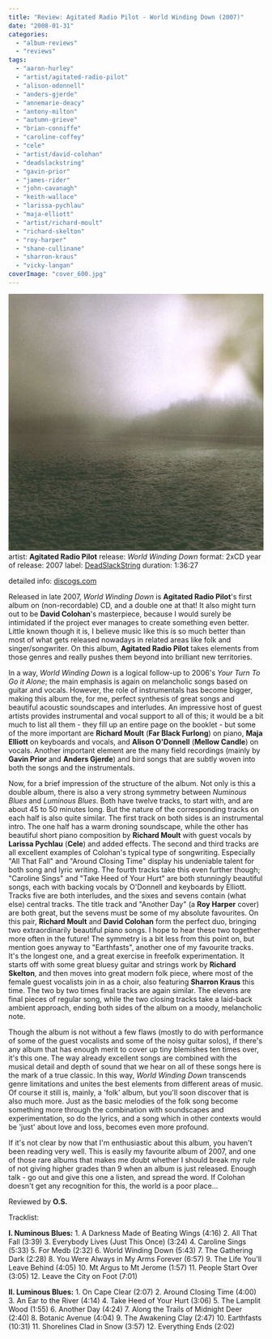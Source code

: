 ```yaml
---
title: "Review: Agitated Radio Pilot - World Winding Down (2007)"
date: "2008-01-31"
categories: 
  - "album-reviews"
  - "reviews"
tags: 
  - "aaron-hurley"
  - "artist/agitated-radio-pilot"
  - "alison-odonnell"
  - "anders-gjerde"
  - "annemarie-deacy"
  - "antony-milton"
  - "autumn-grieve"
  - "brian-conniffe"
  - "caroline-coffey"
  - "cele"
  - "artist/david-colohan"
  - "deadslackstring"
  - "gavin-prior"
  - "james-rider"
  - "john-cavanagh"
  - "keith-wallace"
  - "larissa-pychlau"
  - "maja-elliott"
  - "artist/richard-moult"
  - "richard-skelton"
  - "roy-harper"
  - "shane-cullinane"
  - "sharron-kraus"
  - "vicky-langan"
coverImage: "cover_600.jpg"
---
```


[![](images/cover_600.jpg "agitatedradiopilot_worldwindingdown")](http://www.eveningoflight.nl/wordpress/wp-content/uploads/2008/02/cover_600.jpg)artist: **Agitated Radio Pilot** release: _World Winding Down_ format: 2xCD year of release: 2007 label: [DeadSlackString](http://www.desertedvillage.com/) duration: 1:36:27

detailed info: [discogs.com](http://www.discogs.com/Agitated-Radio-Pilot-World-Winding-Down/release/1432028)

Released in late 2007, _World Winding Down_ is **Agitated Radio Pilot**'s first album on (non-recordable) CD, and a double one at that! It also might turn out to be **David Colohan**'s masterpiece, because I would surely be intimidated if the project ever manages to create something even better. Little known though it is, I believe music like this is so much better than most of what gets released nowadays in related areas like folk and singer/songwriter. On this album, **Agitated Radio Pilot** takes elements from those genres and really pushes them beyond into brilliant new territories.

In a way, _World Winding Down_ is a logical follow-up to 2006's _Your Turn To Go it Alone_; the main emphasis is again on melancholic songs based on guitar and vocals. However, the role of instrumentals has become bigger, making this album the, for me, perfect synthesis of great songs and beautiful acoustic soundscapes and interludes. An impressive host of guest artists provides instrumental and vocal support to all of this; it would be a bit much to list all them - they fill up an entire page on the booklet - but some of the more important are **Richard Moult** (**Far Black Furlong**) on piano, **Maja Elliott** on keyboards and vocals, and **Alison O'Donnell** (**Mellow Candle**) on vocals. Another important element are the many field recordings (mainly by **Gavin Prior** and **Anders Gjerde**) and bird songs that are subtly woven into both the songs and the instrumentals.

Now, for a brief impression of the structure of the album. Not only is this a double album, there is also a very strong symmetry between _Numinous Blues_ and _Luminous Blues_. Both have twelve tracks, to start with, and are about 45 to 50 minutes long. But the nature of the corresponding tracks on each half is also quite similar. The first track on both sides is an instrumental intro. The one half has a warm droning soundscape, while the other has beautiful short piano composition by **Richard Moult** with guest vocals by **Larissa Pychlau** (**Cele**) and added effects. The second and third tracks are all excellent examples of Colohan's typical type of songwriting. Especially "All That Fall" and "Around Closing Time" display his undeniable talent for both song and lyric writing. The fourth tracks take this even further though; "Caroline Sings" and "Take Heed of Your Hurt" are both stunningly beautiful songs, each with backing vocals by O'Donnell and keyboards by Elliott. Tracks five are both interludes, and the sixes and sevens contain (what else) central tracks. The title track and "Another Day" (a **Roy Harper** cover) are both great, but the sevens must be some of my absolute favourites. On this pair, **Richard Moult** and **David Colohan** form the perfect duo, bringing two extraordinarily beautiful piano songs. I hope to hear these two together more often in the future! The symmetry is a bit less from this point on, but mention goes anyway to "Earthfasts", another one of my favourite tracks. It's the longest one, and a great exercise in freefolk experimentation. It starts off with some great bluesy guitar and strings work by **Richard Skelton**, and then moves into great modern folk piece, where most of the female guest vocalists join in as a choir, also featuring **Sharron Kraus** this time. The two by two times final tracks are again similar. The elevens are final pieces of regular song, while the two closing tracks take a laid-back ambient approach, ending both sides of the album on a moody, melancholic note.

Though the album is not without a few flaws (mostly to do with performance of some of the guest vocalists and some of the noisy guitar solos), if there's any album that has enough merit to cover up tiny blemishes ten times over, it's this one. The way already excellent songs are combined with the musical detail and depth of sound that we hear on all of these songs here is the mark of a true classic. In this way, _World Winding Down_ transcends genre limitations and unites the best elements from different areas of music. Of course it still is, mainly, a 'folk' album, but you'll soon discover that is also much more. Just as the basic melodies of the folk song become something more through the combination with soundscapes and experimentation, so do the lyrics, and a song which in other contexts would be 'just' about love and loss, becomes even more profound.

If it's not clear by now that I'm enthusiastic about this album, you haven't been reading very well. This is easily my favourite album of 2007, and one of those rare albums that makes me doubt whether I should break my rule of not giving higher grades than 9 when an album is just released. Enough talk - go out and give this one a listen, and spread the word. If Colohan doesn't get any recognition for this, the world is a poor place...

Reviewed by **O.S.**

Tracklist:

**I. Numinous Blues:** 1. A Darkness Made of Beating Wings (4:16) 2. All That Fall (3:39) 3. Everybody Lives (Just This Once) (3:24) 4. Caroline Sings (5:33) 5. For Medb (2:32) 6. World Winding Down (5:43) 7. The Gathering Dark (2:28) 8. You Were Always in My Arms Forever (6:57) 9. The Life You'll Leave Behind (4:05) 10. Mt Argus to Mt Jerome (1:57) 11. People Start Over (3:05) 12. Leave the City on Foot (7:01)

**II. Luminous Blues:** 1. On Cape Clear (2:07) 2. Around Closing Time (4:00) 3. An Ear to the River (4:14) 4. Take Heed of Your Hurt (3:06) 5. The Lamplit Wood (1:55) 6. Another Day (4:24) 7. Along the Trails of Midnight Deer (2:40) 8. Botanic Avenue (4:04) 9. The Awakening Clay (2:47) 10. Earthfasts (10:31) 11. Shorelines Clad in Snow (3:57) 12. Everything Ends (2:02)
